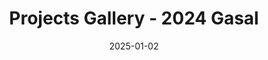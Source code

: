 ---
layout: gallery
course_id: "2024-gasal"
title: "Projects Gallery - 2024 Gasal"
description: "The gallery of student projects from the 2024 Gasal semester."
last_updated: "Jan 2, 2024"
semester: "2024 Gasal"
permalink: /past-courses/2024-gasal/gallery
date: 2025-01-02
fullwidth: true
--- 